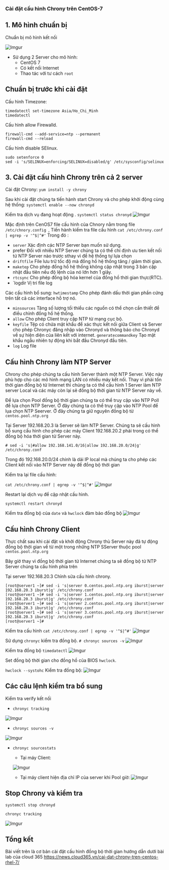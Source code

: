 <h3> Cài đặt cấu hình Chrony trên CentOS-7 

## 1. Mô hình chuẩn bị
Chuẩn bị mô hình kết nối

![Imgur](https://i.imgur.com/aXSS0Rm.png)

* Sử dụng 2 Server cho mô hình:
    * CentOS 7
    * Có kết nối Internet
    * Thao tác với tư cách `root`

## Chuẩn bị trước khi cài đặt
Cấu hình Timezone:
```
timedatectl set-timezone Asia/Ho_Chi_Minh
timedatectl
```
Cấu hình allow Firewalld.
```
firewall-cmd --add-service=ntp --permanent 
firewall-cmd --reload 
```
Cấu hình disable SElinux.
```
sudo setenforce 0
sed -i 's/SELINUX=enforcing/SELINUX=disabled/g' /etc/sysconfig/selinux
```
## 3. Cài đặt cấu hình Chrony trên cả 2 server 
Cài đặt Chrony:
`yum install -y chrony`

Sau khi cài đặt chúng ta tiến hành start Chrony và cho phép khởi động cùng hệ thống:
`systemctl enable --now chronyd`

Kiểm tra dịch vụ đang hoạt động .
`systemctl status chronyd`
![Imgur](https://i.imgur.com/83WpnKq.png)

Mặc định trên CenOS7 file cấu hình của Chnory nằm trong file `/etc/chnory.config `, Tiến hành kiểm tra file cấu hình
`cat /etc/chrony.conf | egrep -v '^$|^#'`
Trong đó :
* `server` Xác định các NTP Server bạn muốn sử dụng.
* prefer Đối với nhiều NTP Server chúng ta có thể chỉ định ưu tien kết nối từ NTP Server nào trươc sthay vì để hệ thống tự lựa chọn
* `driftfile` File lưu trữ tốc độ mà đồng hồ hệ thống tăng / giảm thời gian.
* `maketep` Cho phép đồng hồ hệ thống không cập nhật trong 3 bản cập nhật đầu tiên nếu độ lệnh của nó lớn hơn 1 giây.
* `rtcsync` Cho phép đồng bộ hóa kernel của đồng hồ thời gian thực(RTC).
* `logdir Vị trí file log

Các cấu hình bổ sung:
`hwtimestamp` Cho phép đánh dấu thời gian phần cứng trên tất cả các interface hỗ trợ nó.
* `minsources` Tăng số lượng tối thiểu các nguồn có thể chọn cần thiết để điều chỉnh đồng hồ hệ thống.
* `allow` Cho phép Client truy cập NTP từ mạng cục bộ.
* `keyfile` Tệp có chứa mật khẩu để xác thực kết nối giữa Client và Server cho phép Chronyc đăng nhập vào Chronyd và thông báo cho Chronyd về sự hiện diện của liên kết với internet.
`generatecommandkey` Tạo mật khẩu ngẫu nhiên tự động khi bắt đầu Chronyd đầu tiên.
* `log` Log file

## Cấu hình Chrony làm NTP Server 
Chrony cho phép chúng ta cấu hình Server thành một NTP Server. Việc này phù hợp cho các mô hình mạng LAN có nhiều máy kết nối. Thay vì phải tốn thời gian đồng bộ từ Internet thì chúng ta có thể cấu hình 1 Server làm NTP server Local và các máy còn lại sẽ đồng bộ thời gian từ NTP Server này về.

Để lựa chọn Pool đồng bộ thời gian chúng ta có thể truy cập vào NTP Poll đề lựa chọn NTP Server. Ở đây chúng ta có thể truy cập vào NTP Pool để lụa chọn NTP Seerver. Ở đây chúng ta giữ nguyên đồng bộ từ `centos.pool.ntp.org`

Tại Server 192.168.20.3 là Server sẽ làm NTP Server. Chúng ta sẽ cấu hình bổ sung cấu hình cho phép các máy Client 192.168.20.2 phái trong có thể đồng bộ hóa thời gian từ Server này.

`# sed -i 's|#allow 192.168.141.0/16|allow 192.168.20.0/24|g' /etc/chrony.conf`

Trong đó 192.168.20.0/24 chính là dải IP local mà chúng ta cho phép các Client kết nối vào NTP Server này để đồng bộ thời gian

Kiểm tra lại file cấu hình:

`cat /etc/chrony.conf | egrep -v '^$|^#'`
![Imgur](https://i.imgur.com/CnDd7vs.png)

Restart lại dịch vụ để cập nhật cấu hình.

`systemctl restart chronyd`

Kiểm tra đồng bộ của `date` và `hwclock` đảm bảo đồng bộ
![Imgur](https://i.imgur.com/IiqDqCn.png)

## Cấu hình Chrony Client
Thực chất sau khi cài đặt và khởi động Chrony thù Server này đã tự động đồng bộ thời gian về từ một trong những NTP SServer thuộc pool `centos.pool.ntp.org`

Bây giờ thay vì đồng bộ thời gian từ Internet chúng ta sẽ đồng bộ từ NTP Server chúng ta cấu hình phía trên 

Tại server 192.168.20.3 Chỉnh sửa cấu hình chrony.
```
[root@server1 ~]# sed -i 's|server 0.centos.pool.ntp.org iburst|server 192.168.20.3 iburst|g' /etc/chrony.conf
[root@server1 ~]# sed -i 's|server 1.centos.pool.ntp.org iburst|server 192.168.20.3 iburst|g' /etc/chrony.conf
[root@server1 ~]# sed -i 's|server 2.centos.pool.ntp.org iburst|server 192.168.20.3 iburst|g' /etc/chrony.conf
[root@server1 ~]# sed -i 's|server 3.centos.pool.ntp.org iburst|server 192.168.20.3 iburst|g' /etc/chrony.conf
[root@server1 ~]#
```
Kiểm tra cấu hình
`cat /etc/chrony.conf | egrep -v '^$|^#'`
![Imgur](https://i.imgur.com/5fq0wBy.png)

Sử dụng `chronyc` kiểm tra đồng bộ.
`# chronyc sources -v`
![Imgur](https://i.imgur.com/RrgWne6.png)

Kiểm tra đồng bộ `timedatectl`
![Imgur](https://i.imgur.com/Uu3AahF.png)

Set đồng bộ thời gian cho đồng hồ của BIOS `hwclock`.

`hwclock --systohc`
Kiểm tra đồng bộ:
![Imgur](https://i.imgur.com/xaseZTy.png)

## Các câu lệnh kiểm tra bổ sung
Kiểm tra verify kết nối

* `chronyc tracking`

![Imgur](https://i.imgur.com/TZLmKD2.png)

* `chronyc sources -v`

![Imgur](https://i.imgur.com/5ZoaNWK.png)

* `chronyc sourcestats`
    * Tại máy Client:

    ![Imgur](https://i.imgur.com/IEn9TSF.png)

    * Tại máy client hiện địa chỉ IP của server khi Pool giờ:
    ![Imgur](https://i.imgur.com/NHdPmmM.png)

## Stop Chrony và kiểm tra 
`systemctl stop chronyd`

`chronyc tracking`

![Imgur](https://i.imgur.com/YTNKX2O.png)

## Tổng kết

Bài viết trên là cơ bản cài đặt cấu hình đồng bộ thời gian  hướng dẫn dưới bài lab của cloud 365
https://news.cloud365.vn/cai-dat-chrony-tren-centos-rhel-7/